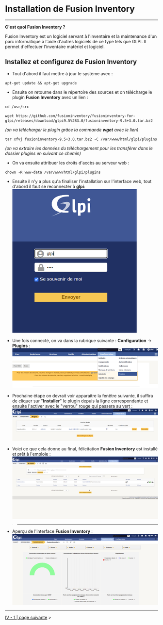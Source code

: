 # Installation de Fusion Inventory
---

**C'est quoi Fusion Inventory ?**

Fusion Inventory est un logiciel servant à l'inventaire et la maintenance d'un parc informatique à l'aide d'autres logiciels de ce type tels que GLPI. Il permet d'effectuer l'inventaire matériel et logiciel.

## Installez et configurez de Fusion Inventory

- Tout d'abord il faut mettre à jour le système avec :

```
apt-get update && apt-get upgrade
```

- Ensuite on retourne dans le répertoire des sources et on télécharge le plugin **Fusion Inventory** avec un lien :

```
cd /usr/src
```

```
wget https://github.com/fusioninventory/fusioninventory-for-glpi/releases/download/glpi9.5%2B3.0/fusioninventory-9.5+3.0.tar.bz2
```
*(on va télécharger le plugin grâce la commande **wget** avec le lien)*

```
tar xfvj fusioninventory-9.5+3.0.tar.bz2 -C /var/www/html/glpi/plugins
``` 

*(on va extraire les données du téléchargement pour les transférer dans le dossier plugins en suivant ce chemin)*

- On va ensuite attribuer les droits d'accès au serveur web :

```
chown -R www-data /var/www/html/glpi/plugins
```

- Ensuite il n'y a plus qu'a finaliser l'installation sur l'interface web, tout d'abord il faut se reconnecter à **glpi**:
![](Img/glpiconnect.PNG)

- Une fois connecté, on va dans la rubrique suivante : **Configuration** → **Plugins** :
![](Img/fusinvinstall.PNG)

- Prochaine étape on devrait voir apparaitre la fenêtre suivante, il suffira de cliquer sur "**Installer**" le plugin depuis la ligne correspondante et ensuite l'activer avec le "verrou" rouge qui passera au vert : 
![](Img/fusinvinstall2.PNG)

- Voici ce que cela donne au final, félicitation **Fusion Inventory** est installé et prêt à l'emploie :
![](Img/fusioninventory.PNG)

>--- 
- Aperçu de l'interface **Fusion Inventory** :
![](Img/fusinvinterf.PNG)

---

[IV - 1 | page suivante](https://github.com/Anescoo/Linux-B2-TP1/blob/main/ETAPE6.md) >